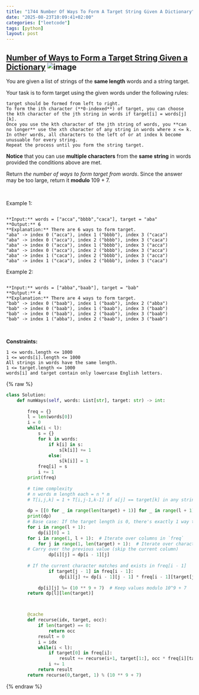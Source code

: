 ```yaml
---
title: "1744 Number Of Ways To Form A Target String Given A Dictionary"
date: "2025-08-23T10:09:41+02:00"
categories: ["leetcode"]
tags: [python]
layout: post
---
```


## [Number of Ways to Form a Target String Given a Dictionary](https://leetcode.com/problems/number-of-ways-to-form-a-target-string-given-a-dictionary) ![image](https://img.shields.io/badge/Difficulty-Hard-red)

You are given a list of strings of the **same length** words and a string target.

Your task is to form target using the given words under the following rules:

	target should be formed from left to right.
	To form the ith character (**0-indexed**) of target, you can choose the kth character of the jth string in words if target[i] = words[j][k].
	Once you use the kth character of the jth string of words, you **can no longer** use the xth character of any string in words where x <= k. In other words, all characters to the left of or at index k become unusuable for every string.
	Repeat the process until you form the string target.

**Notice** that you can use **multiple characters** from the **same string** in words provided the conditions above are met.

Return *the number of ways to form target from words*. Since the answer may be too large, return it **modulo** 109 + 7.

 

Example 1:

```

**Input:** words = ["acca","bbbb","caca"], target = "aba"
**Output:** 6
**Explanation:** There are 6 ways to form target.
"aba" -> index 0 ("acca"), index 1 ("bbbb"), index 3 ("caca")
"aba" -> index 0 ("acca"), index 2 ("bbbb"), index 3 ("caca")
"aba" -> index 0 ("acca"), index 1 ("bbbb"), index 3 ("acca")
"aba" -> index 0 ("acca"), index 2 ("bbbb"), index 3 ("acca")
"aba" -> index 1 ("caca"), index 2 ("bbbb"), index 3 ("acca")
"aba" -> index 1 ("caca"), index 2 ("bbbb"), index 3 ("caca")

```

Example 2:

```

**Input:** words = ["abba","baab"], target = "bab"
**Output:** 4
**Explanation:** There are 4 ways to form target.
"bab" -> index 0 ("baab"), index 1 ("baab"), index 2 ("abba")
"bab" -> index 0 ("baab"), index 1 ("baab"), index 3 ("baab")
"bab" -> index 0 ("baab"), index 2 ("baab"), index 3 ("baab")
"bab" -> index 1 ("abba"), index 2 ("baab"), index 3 ("baab")

```

 

**Constraints:**

	1 <= words.length <= 1000
	1 <= words[i].length <= 1000
	All strings in words have the same length.
	1 <= target.length <= 1000
	words[i] and target contain only lowercase English letters.

{% raw %}
```python
class Solution:
    def numWays(self, words: List[str], target: str) -> int:
        
        freq = {}
        l = len(words[0])
        i = 0
        while(i < l):
            s = {}
            for k in words:
                if k[i] in s:
                    s[k[i]] += 1
                else:
                    s[k[i]] = 1
            freq[i] = s
            i += 1
        print(freq)
        
        # time complexity 
        # n words m length each = n * m
        # T[i,j,k] = 1 + T[i,j-1,k-1] if a[j] == target[k] in any string
        
        dp = [[0 for _ in range(len(target) + 1)] for _ in range(l + 1)]
        print(dp)
        # Base case: If the target length is 0, there's exactly 1 way to match it
        for i in range(l + 1):
            dp[i][0] = 1
        for i in range(1, l + 1):  # Iterate over columns in `freq`
            for j in range(1, len(target) + 1):  # Iterate over characters in `target`
        # Carry over the previous value (skip the current column)
                dp[i][j] = dp[i - 1][j]
        
        # If the current character matches and exists in freq[i - 1]
                if target[j - 1] in freq[i - 1]:
                    dp[i][j] += dp[i - 1][j - 1] * freq[i - 1][target[j - 1]]
        
            dp[i][j] %= (10 ** 9 + 7)  # Keep values modulo 10^9 + 7
        return dp[l][len(target)]



        @cache
        def recurse(idx, target, occ):
            if len(target) == 0:
                return occ
            result = 0
            i = idx
            while(i < l):
                if target[0] in freq[i]:
                    result += recurse(i+1, target[1:], occ * freq[i][target[0]])
                i += 1
            return result
        return recurse(0,target, 1) % (10 ** 9 + 7)
```
{% endraw %}
